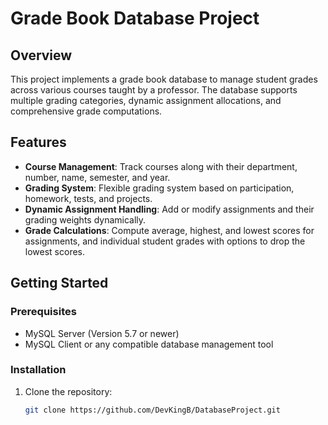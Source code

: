 # Grade Book Database Project

## Overview
This project implements a grade book database to manage student grades across various courses taught by a professor. The database supports multiple grading categories, dynamic assignment allocations, and comprehensive grade computations.

## Features
- **Course Management**: Track courses along with their department, number, name, semester, and year.
- **Grading System**: Flexible grading system based on participation, homework, tests, and projects.
- **Dynamic Assignment Handling**: Add or modify assignments and their grading weights dynamically.
- **Grade Calculations**: Compute average, highest, and lowest scores for assignments, and individual student grades with options to drop the lowest scores.

## Getting Started

### Prerequisites
- MySQL Server (Version 5.7 or newer)
- MySQL Client or any compatible database management tool

### Installation
1. Clone the repository:
   ```bash
   git clone https://github.com/DevKingB/DatabaseProject.git
